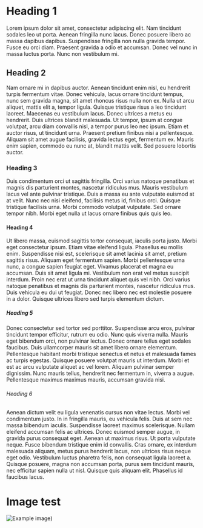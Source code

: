 # Heading 1

Lorem ipsum dolor sit amet, consectetur adipiscing elit. Nam tincidunt sodales leo ut porta. Aenean fringilla nunc lacus. Donec posuere libero ac massa dapibus dapibus. Suspendisse fringilla non nulla gravida tempor. Fusce eu orci diam. Praesent gravida a odio et accumsan. Donec vel nunc in massa luctus porta. Nunc non vestibulum mi.

## Heading 2

Nam ornare mi in dapibus auctor. Aenean tincidunt enim nisl, eu hendrerit turpis fermentum vitae. Donec vehicula, lacus ornare tincidunt tempus, nunc sem gravida magna, sit amet rhoncus risus nulla non ex. Nulla ut arcu aliquet, mattis elit a, tempor ligula. Quisque tristique risus a leo tincidunt laoreet. Maecenas eu vestibulum lacus. Donec ultrices a metus eu hendrerit. Duis ultrices blandit malesuada. Ut tempor, ipsum at congue volutpat, arcu diam convallis nisl, a tempor purus leo nec ipsum. Etiam et auctor risus, ut tincidunt urna. Praesent pretium finibus nisi a pellentesque. Aliquam sit amet augue facilisis, gravida lectus eget, fermentum ex. Mauris enim sapien, commodo eu nunc at, blandit mattis velit. Sed posuere lobortis auctor.

### Heading 3

Duis condimentum orci ut sagittis fringilla. Orci varius natoque penatibus et magnis dis parturient montes, nascetur ridiculus mus. Mauris vestibulum lacus vel ante pulvinar tristique. Duis a massa eu ante vulputate euismod at at velit. Nunc nec nisi eleifend, facilisis metus id, finibus orci. Quisque tristique facilisis urna. Morbi commodo volutpat vulputate. Sed ornare tempor nibh. Morbi eget nulla ut lacus ornare finibus quis quis leo.

#### Heading 4

Ut libero massa, euismod sagittis tortor consequat, iaculis porta justo. Morbi eget consectetur ipsum. Etiam vitae eleifend ligula. Phasellus eu mollis enim. Suspendisse nisi est, scelerisque sit amet lacinia sit amet, pretium sagittis risus. Aliquam eget fermentum sapien. Morbi pellentesque urna nunc, a congue sapien feugiat eget. Vivamus placerat et magna eu accumsan. Duis sit amet ligula mi. Vestibulum non erat vel metus suscipit interdum. Proin nec erat ut urna tincidunt aliquet quis vel nibh. Orci varius natoque penatibus et magnis dis parturient montes, nascetur ridiculus mus. Duis vehicula eu dui ut feugiat. Donec nec libero nec est molestie posuere in a dolor. Quisque ultrices libero sed turpis elementum dictum.

##### Heading 5

Donec consectetur sed tortor sed porttitor. Suspendisse arcu eros, pulvinar tincidunt tempor efficitur, rutrum eu odio. Nunc quis viverra nulla. Mauris eget bibendum orci, non pulvinar lectus. Donec ornare tellus eget sodales faucibus. Duis ullamcorper mauris sit amet libero ornare elementum. Pellentesque habitant morbi tristique senectus et netus et malesuada fames ac turpis egestas. Quisque posuere volutpat mauris ut interdum. Morbi et est ac arcu vulputate aliquet ac vel lorem. Aliquam pulvinar semper dignissim. Nunc mauris tellus, hendrerit nec fermentum in, viverra a augue. Pellentesque maximus maximus mauris, accumsan gravida nisi.

###### Heading 6

Aenean dictum velit eu ligula venenatis cursus non vitae lectus. Morbi vel condimentum justo. In in fringilla mauris, eu vehicula felis. Duis at sem nec massa bibendum iaculis. Suspendisse laoreet maximus scelerisque. Nullam eleifend accumsan felis ac ultrices. Donec euismod semper augue, in gravida purus consequat eget. Aenean ut maximus risus. Ut porta vulputate neque. Fusce bibendum tristique enim id convallis. Cras ornare, ex interdum malesuada aliquam, metus purus hendrerit lacus, non ultrices risus neque eget odio. Vestibulum luctus pharetra felis, non consequat ligula laoreet a. Quisque posuere, magna non accumsan porta, purus sem tincidunt mauris, nec efficitur sapien nulla ut nisl. Quisque quis aliquam elit. Phasellus id faucibus lacus.

# Image test

![Example image](/image.png))


